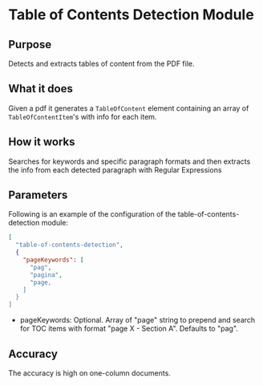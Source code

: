 # Table of Contents Detection Module

## Purpose

Detects and extracts tables of content from the PDF file.

## What it does

Given a pdf it generates a `TableOfContent` element containing an array of `TableOfContentItem`'s with info for each item.

## How it works

Searches for keywords and specific paragraph formats and then extracts the info from each detected paragraph with Regular Expressions

## Parameters

Following is an example of the configuration of the table-of-contents-detection module:

```json
[
  "table-of-contents-detection",
  {
    "pageKeywords": [
      "pag",
      "pagina",
      "page,
    ]
  }
]
```

- pageKeywords: Optional. Array of "page" string to prepend and search for TOC items with format "page X - Section A". 
  Defaults to "pag".

## Accuracy

The accuracy is high on one-column documents.

